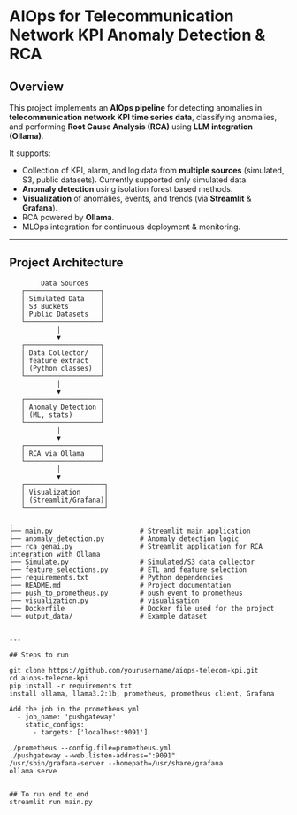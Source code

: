 # AIOps for Telecommunication Network KPI Anomaly Detection & RCA

## Overview
This project implements an **AIOps pipeline** for detecting anomalies in **telecommunication network KPI time series data**, classifying anomalies, and performing **Root Cause Analysis (RCA)** using **LLM integration (Ollama)**.

It supports:
- Collection of KPI, alarm, and log data from **multiple sources** (simulated, S3, public datasets).  Currently supported only simulated data.
- **Anomaly detection** using isolation forest based methods.
- **Visualization** of anomalies, events, and trends (via **Streamlit** & **Grafana**).
- RCA powered by **Ollama**.
- MLOps integration for continuous deployment & monitoring.

---

## Project Architecture
```plaintext
        Data Sources
   ┌───────────────────┐
   │ Simulated Data    │
   │ S3 Buckets        │
   │ Public Datasets   │
   └───────────────────┘
            │
            ▼
   ┌───────────────────┐
   │ Data Collector/   │
   │ feature extract   │
   │ (Python classes)  │
   └───────────────────┘
            │
            ▼
   ┌───────────────────┐
   │ Anomaly Detection │
   │ (ML, stats)       │
   └───────────────────┘
            │
            ▼
   ┌───────────────────┐
   │ RCA via Ollama    │
   └───────────────────┘
            │
            ▼
   ┌────────────────────┐
   │ Visualization      │
   │ (Streamlit/Grafana)│
   └────────────────────┘

.
├── main.py                      # Streamlit main application
├── anomaly_detection.py         # Anomaly detection logic
├── rca_genai.py                 # Streamlit application for RCA integration with Ollama
├── Simulate.py                  # Simulated/S3 data collector
├── feature_selections.py        # ETL and feature selection
├── requirements.txt             # Python dependencies
├── README.md                    # Project documentation
├── push_to_prometheus.py        # push event to prometheus
├── visualization.py             # visualisation
├── Dockerfile                   # Docker file used for the project
└── output_data/                 # Example dataset
 

---

## Steps to run

git clone https://github.com/yourusername/aiops-telecom-kpi.git
cd aiops-telecom-kpi
pip install -r requirements.txt
install ollama, llama3.2:1b, prometheus, prometheus client, Grafana 

Add the job in the prometheus.yml
  - job_name: 'pushgateway'
    static_configs:
      - targets: ['localhost:9091']

./prometheus --config.file=prometheus.yml
./pushgateway --web.listen-address=":9091"
/usr/sbin/grafana-server --homepath=/usr/share/grafana
ollama serve


## To run end to end
streamlit run main.py

